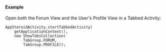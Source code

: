 #### Example

Open both the Forum View and the User's Profile View in a Tabbed Activity:

    AppSteroidActivity.startTabbedActivity(
        getApplicationContext(), 
        new ShowTabsCollection(
            TabGroup.FORUM, 
            TabGroup.PROFILE));



